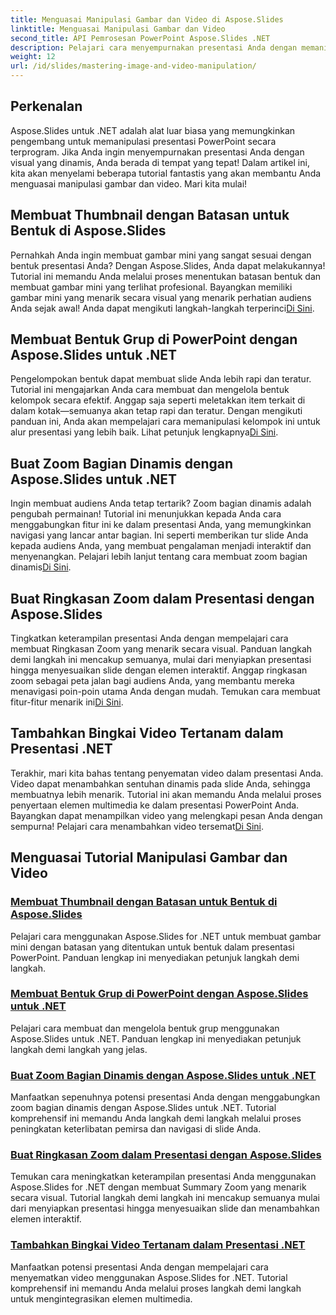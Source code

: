 ```yaml
---
title: Menguasai Manipulasi Gambar dan Video di Aspose.Slides
linktitle: Menguasai Manipulasi Gambar dan Video
second_title: API Pemrosesan PowerPoint Aspose.Slides .NET
description: Pelajari cara menyempurnakan presentasi Anda dengan memanipulasi gambar dan video menggunakan Aspose.Slides for .NET. Panduan lengkap ini mencakup tutorial langkah demi langkah.
weight: 12
url: /id/slides/mastering-image-and-video-manipulation/
---
```

## Perkenalan

Aspose.Slides untuk .NET adalah alat luar biasa yang memungkinkan pengembang untuk memanipulasi presentasi PowerPoint secara terprogram. Jika Anda ingin menyempurnakan presentasi Anda dengan visual yang dinamis, Anda berada di tempat yang tepat! Dalam artikel ini, kita akan menyelami beberapa tutorial fantastis yang akan membantu Anda menguasai manipulasi gambar dan video. Mari kita mulai!

## Membuat Thumbnail dengan Batasan untuk Bentuk di Aspose.Slides

 Pernahkah Anda ingin membuat gambar mini yang sangat sesuai dengan bentuk presentasi Anda? Dengan Aspose.Slides, Anda dapat melakukannya! Tutorial ini memandu Anda melalui proses menentukan batasan bentuk dan membuat gambar mini yang terlihat profesional. Bayangkan memiliki gambar mini yang menarik secara visual yang menarik perhatian audiens Anda sejak awal! Anda dapat mengikuti langkah-langkah terperinci[Di Sini](./create-thumbnail-bounds-shape/).

## Membuat Bentuk Grup di PowerPoint dengan Aspose.Slides untuk .NET

Pengelompokan bentuk dapat membuat slide Anda lebih rapi dan teratur. Tutorial ini mengajarkan Anda cara membuat dan mengelola bentuk kelompok secara efektif. Anggap saja seperti meletakkan item terkait di dalam kotak—semuanya akan tetap rapi dan teratur. Dengan mengikuti panduan ini, Anda akan mempelajari cara memanipulasi kelompok ini untuk alur presentasi yang lebih baik. Lihat petunjuk lengkapnya[Di Sini](./create-group-shapes/).

## Buat Zoom Bagian Dinamis dengan Aspose.Slides untuk .NET

 Ingin membuat audiens Anda tetap tertarik? Zoom bagian dinamis adalah pengubah permainan! Tutorial ini menunjukkan kepada Anda cara menggabungkan fitur ini ke dalam presentasi Anda, yang memungkinkan navigasi yang lancar antar bagian. Ini seperti memberikan tur slide Anda kepada audiens Anda, yang membuat pengalaman menjadi interaktif dan menyenangkan. Pelajari lebih lanjut tentang cara membuat zoom bagian dinamis[Di Sini](./create-dynamic-section-zoom/).

## Buat Ringkasan Zoom dalam Presentasi dengan Aspose.Slides

Tingkatkan keterampilan presentasi Anda dengan mempelajari cara membuat Ringkasan Zoom yang menarik secara visual. Panduan langkah demi langkah ini mencakup semuanya, mulai dari menyiapkan presentasi hingga menyesuaikan slide dengan elemen interaktif. Anggap ringkasan zoom sebagai peta jalan bagi audiens Anda, yang membantu mereka menavigasi poin-poin utama Anda dengan mudah. Temukan cara membuat fitur-fitur menarik ini[Di Sini](./create-summary-zoom/).

## Tambahkan Bingkai Video Tertanam dalam Presentasi .NET

 Terakhir, mari kita bahas tentang penyematan video dalam presentasi Anda. Video dapat menambahkan sentuhan dinamis pada slide Anda, sehingga membuatnya lebih menarik. Tutorial ini akan memandu Anda melalui proses penyertaan elemen multimedia ke dalam presentasi PowerPoint Anda. Bayangkan dapat menampilkan video yang melengkapi pesan Anda dengan sempurna! Pelajari cara menambahkan video tersemat[Di Sini](./add-embedded-videos-frame/).

## Menguasai Tutorial Manipulasi Gambar dan Video
### [Membuat Thumbnail dengan Batasan untuk Bentuk di Aspose.Slides](./create-thumbnail-bounds-shape/)
Pelajari cara menggunakan Aspose.Slides for .NET untuk membuat gambar mini dengan batasan yang ditentukan untuk bentuk dalam presentasi PowerPoint. Panduan lengkap ini menyediakan petunjuk langkah demi langkah.
### [Membuat Bentuk Grup di PowerPoint dengan Aspose.Slides untuk .NET](./create-group-shapes/)
Pelajari cara membuat dan mengelola bentuk grup menggunakan Aspose.Slides untuk .NET. Panduan lengkap ini menyediakan petunjuk langkah demi langkah yang jelas.
### [Buat Zoom Bagian Dinamis dengan Aspose.Slides untuk .NET](./create-dynamic-section-zoom/)
Manfaatkan sepenuhnya potensi presentasi Anda dengan menggabungkan zoom bagian dinamis dengan Aspose.Slides untuk .NET. Tutorial komprehensif ini memandu Anda langkah demi langkah melalui proses peningkatan keterlibatan pemirsa dan navigasi di slide Anda.
### [Buat Ringkasan Zoom dalam Presentasi dengan Aspose.Slides](./create-summary-zoom/)
Temukan cara meningkatkan keterampilan presentasi Anda menggunakan Aspose.Slides for .NET dengan membuat Summary Zoom yang menarik secara visual. Tutorial langkah demi langkah ini mencakup semuanya mulai dari menyiapkan presentasi hingga menyesuaikan slide dan menambahkan elemen interaktif.
### [Tambahkan Bingkai Video Tertanam dalam Presentasi .NET](./add-embedded-videos-frame/)
Manfaatkan potensi presentasi Anda dengan mempelajari cara menyematkan video menggunakan Aspose.Slides for .NET. Tutorial komprehensif ini memandu Anda melalui proses langkah demi langkah untuk mengintegrasikan elemen multimedia.
